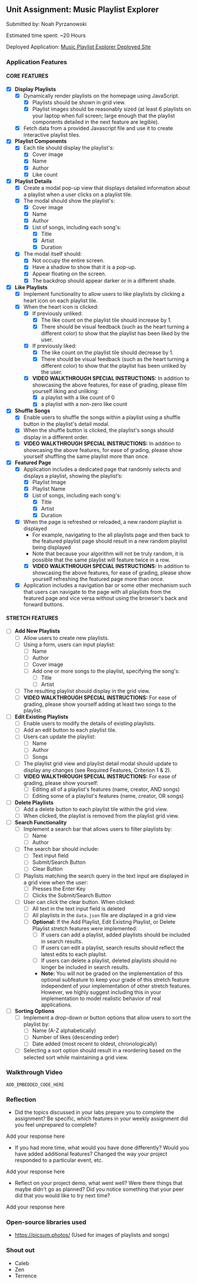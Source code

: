 ## Unit Assignment: Music Playlist Explorer

Submitted by: Noah Pyrzanowski

Estimated time spent: ~20 Hours

Deployed Application: [Music Playlist Explorer Deployed Site](https://site-unit2-project1-music-playlist-qc4h.onrender.com/)

### Application Features

#### CORE FEATURES

- [X] **Display Playlists**
  - [X] Dynamically render playlists on the homepage using JavaScript.
    - [X] Playlists should be shown in grid view.
    - [X] Playlist images should be reasonably sized (at least 6 playlists on your laptop when full screen; large enough that the playlist components detailed in the next feature are legible).
  - [X] Fetch data from a provided Javascript file and use it to create interactive playlist tiles.

- [X] **Playlist Components**
  - [X] Each tile should display the playlist's:
    - [X] Cover image
    - [X] Name
    - [X] Author
    - [X] Like count

- [X] **Playlist Details**
  - [X] Create a modal pop-up view that displays detailed information about a playlist when a user clicks on a playlist tile.
  - [X] The modal should show the playlist's:
    - [X] Cover image
    - [X] Name
    - [X] Author
    - [X] List of songs, including each song's:
      - [X] Title
      - [X] Artist
      - [X] Duration
  - [X] The modal itself should:
    - [X] Not occupy the entire screen.
    - [X] Have a shadow to show that it is a pop-up.
    - [X] Appear floating on the screen.
    - [X] The backdrop should appear darker or in a different shade.

- [X] **Like Playlists**
  - [X] Implement functionality to allow users to like playlists by clicking a heart icon on each playlist tile.
  - [X] When the heart icon is clicked:
    - [X] If previously unliked:
      - [X] The like count on the playlist tile should increase by 1.
      - [X] There should be visual feedback (such as the heart turning a different color) to show that the playlist has been liked by the user.
    - [X] If previously liked:
      - [X] The like count on the playlist tile should decrease by 1.
      - [X] There should be visual feedback (such as the heart turning a different color) to show that the playlist has been unliked by the user.
    - [X] **VIDEO WALKTHROUGH SPECIAL INSTRUCTIONS:** In addition to showcasing the above features, for ease of grading, please film yourself liking and unliking:
      - [X] a playlist with a like count of 0
      - [X] a playlist with a non-zero like count

- [X] **Shuffle Songs**
  - [X] Enable users to shuffle the songs within a playlist using a shuffle button in the playlist's detail modal.
  - [X] When the shuffle button is clicked, the playlist's songs should display in a different order.
  - [X] **VIDEO WALKTHROUGH SPECIAL INSTRUCTIONS:** In addition to showcasing the above features, for ease of grading, please show yourself shuffling the same playlist more than once. 
  
- [X] **Featured Page**
  - [X] Application includes a dedicated page that randomly selects and displays a playlist, showing the playlist’s:
    - [X] Playlist Image
    - [X] Playlist Name
    - [X] List of songs, including each song's:
      - [X] Title
      - [X] Artist
      - [X] Duration
  - [X] When the page is refreshed or reloaded, a new random playlist is displayed
    - For example, navigating to the all playlists page and then back to the featured playlist page should result in a new random playlist being displayed
    - Note that because your algorithm will not be truly random, it is possible that the same playlist will feature twice in a row. 
    - [X] **VIDEO WALKTHROUGH SPECIAL INSTRUCTIONS:** In addition to showcasing the above features, for ease of grading, please show yourself refreshing the featured page more than once. 
  - [X] Application includes a navigation bar or some other mechanism such that users can navigate to the page with all playlists from the featured page and vice versa without using the browser's back and forward buttons. 

#### STRETCH FEATURES

- [ ] **Add New Playlists**
  - [ ] Allow users to create new playlists.
  - [ ] Using a form, users can input playlist:
    - [ ] Name
    - [ ] Author
    - [ ] Cover image
    - [ ] Add one or more songs to the playlist, specifying the song's:
      - [ ] Title
      - [ ] Artist
  - [ ] The resulting playlist should display in the grid view.
  - [ ] **VIDEO WALKTHROUGH SPECIAL INSTRUCTIONS:** For ease of grading, please show yourself adding at least two songs to the playlist. 

- [ ] **Edit Existing Playlists**
  - [ ] Enable users to modify the details of existing playlists.
  - [ ] Add an edit button to each playlist tile.
  - [ ] Users can update the playlist:
    - [ ] Name
    - [ ] Author
    - [ ] Songs
  - [ ] The playlist grid view and playlist detail modal should update to display any changes (see Required Features, Criterion 1 & 2).
  - [ ] **VIDEO WALKTHROUGH SPECIAL INSTRUCTIONS:** For ease of grading, please show yourself:
    - [ ] Editing all of a playlist's features (name, creator, AND songs)
    - [ ] Editing some of a playlist's features (name, creator, OR songs) 

- [ ] **Delete Playlists**
  - [ ] Add a delete button to each playlist tile within the grid view.
  - [ ] When clicked, the playlist is removed from the playlist grid view.

- [ ] **Search Functionality**
  - [ ] Implement a search bar that allows users to filter playlists by:
    - [ ] Name 
    - [ ] Author
  - [ ] The search bar should include:
    - [ ] Text input field
    - [ ] Submit/Search Button
    - [ ] Clear Button
  - [ ] Playlists matching the search query in the text input are displayed in a grid view when the user:
    - [ ] Presses the Enter Key
    - [ ] Clicks the Submit/Search Button 
  - [ ] User can click the clear button. When clicked:
    - [ ] All text in the text input field is deleted
    - [ ] All playlists in the `data.json` file are displayed in a grid view
    - [ ] **Optional:** If the Add Playlist, Edit Existing Playlist, or Delete Playlist stretch features were implemented:
      - [ ] If users can add a playlist, added playlists should be included in search results.
      - [ ] If users can edit a playlist, search results should reflect the latest edits to each playlist.
      - [ ] If users can delete a playlist, deleted playlists should no longer be included in search results.
      - **Note:** You will not be graded on the implementation of this optional subfeature to keep your grade of this stretch feature independent of your implementation of other stretch features. However, we highly suggest including this in your implementation to model realistic behavior of real applications. 

- [ ] **Sorting Options**
  - [ ] Implement a drop-down or button options that allow users to sort the playlist by:
    - [ ] Name (A-Z alphabetically)
    - [ ] Number of likes (descending order)
    - [ ] Date added (most recent to oldest, chronologically)
  - [ ] Selecting a sort option should result in a reordering based on the selected sort while maintaining a grid view.

### Walkthrough Video
`ADD_EMBEDDED_CODE_HERE`

### Reflection

* Did the topics discussed in your labs prepare you to complete the assignment? Be specific, which features in your weekly assignment did you feel unprepared to complete?

Add your response here

* If you had more time, what would you have done differently? Would you have added additional features? Changed the way your project responded to a particular event, etc.
  
Add your response here

* Reflect on your project demo, what went well? Were there things that maybe didn't go as planned? Did you notice something that your peer did that you would like to try next time?

Add your response here

### Open-source libraries used

- https://picsum.photos/ (Used for images of playlists and songs)
### Shout out

- Caleb
- Zen
- Terrence